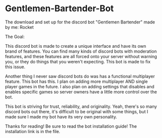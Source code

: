 # Gentlemen-Bartender-Bot
The download and set up for the discord bot "Gentlemen Bartender" made by me: Rocket


The Goal:

This discord bot is made to create a unique interface and have its own brand of features.
You can find many kinds of discord bots with moderation features, and these features are all forced onto your server without warning you, or they do things that you weren't expecting.
This bot is made to fix this issue.

Another thing I never saw discord bots do was has a functional multiplayer feature. This bot has this. I plan on adding more multiplayer AND single player games in the future.
I also plan on adding settings that disables and enables specific games so server owners have a little more control over the bot.

This bot is striving for trust, reliability, and originality. Yeah, there's so many discord bots out there, it's difficult to be original with some things, but I made sure I made my bot have its very own personality.

Thanks for reading! Be sure to read the bot installation guide! The installation link is in the file.
